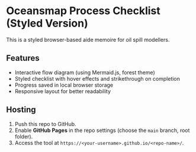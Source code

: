 # Oceansmap Process Checklist (Styled Version)

This is a styled browser-based aide memoire for oil spill modellers.

## Features
- Interactive flow diagram (using Mermaid.js, forest theme)
- Styled checklist with hover effects and strikethrough on completion
- Progress saved in local browser storage
- Responsive layout for better readability

## Hosting
1. Push this repo to GitHub.
2. Enable **GitHub Pages** in the repo settings (choose the `main` branch, root folder).
3. Access the tool at `https://<your-username>.github.io/<repo-name>/`.

